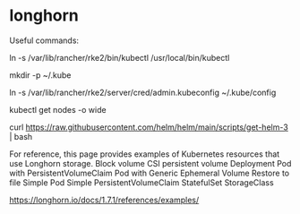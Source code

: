 # longhorn

Useful commands:

ln -s /var/lib/rancher/rke2/bin/kubectl /usr/local/bin/kubectl

mkdir -p ~/.kube

ln -s /var/lib/rancher/rke2/server/cred/admin.kubeconfig ~/.kube/config

kubectl get nodes -o wide

curl https://raw.githubusercontent.com/helm/helm/main/scripts/get-helm-3 | bash



For reference, this page provides examples of Kubernetes resources that use Longhorn storage.
Block volume
CSI persistent volume
Deployment
Pod with PersistentVolumeClaim
Pod with Generic Ephemeral Volume
Restore to file
Simple Pod
Simple PersistentVolumeClaim
StatefulSet
StorageClass

https://longhorn.io/docs/1.7.1/references/examples/

